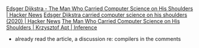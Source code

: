 
[Edsger Dijkstra - The Man Who Carried Computer Science on His Shoulders | Hacker News](https://news.ycombinator.com/item?id=24942671)
[Edsger Dijkstra carried computer science on his shoulders (2020) | Hacker News](https://news.ycombinator.com/item?id=39120687)
[The Man Who Carried Computer Science on His Shoulders | Krzysztof Apt | Inference](https://web.archive.org/web/20240218115316/https://inference-review.com/article/the-man-who-carried-computer-science-on-his-shoulders)
- already read the article, a discussion re: compilers in the comments
